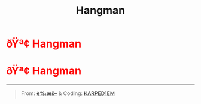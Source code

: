 ﻿---
lang: en-US
title: Hangman
prev: Greedy
next: Inhibitor
---
# <font color=red>ðŸª¢ <b>Hangman</b></font> <Badge text="Killing" type="tip" vertical="middle"/>
# <font color=red>ðŸª¢ <b>Hangman</b></font> <Badge text="Killing" type="tip" vertical="middle"/>
---

> From: [è‰æš–](https://b23.tv/kTnVK2c) & Coding: [KARPED1EM](https://github.com/KARPED1EM)

